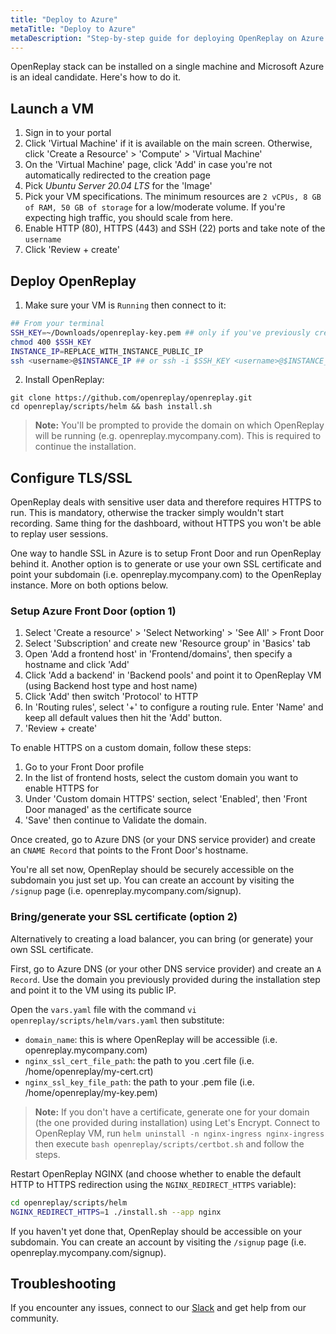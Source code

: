 ```yaml
---
title: "Deploy to Azure"
metaTitle: "Deploy to Azure"
metaDescription: "Step-by-step guide for deploying OpenReplay on Azure."
---
```


OpenReplay stack can be installed on a single machine and Microsoft Azure is an ideal candidate. Here's how to do it.

## Launch a VM

1. Sign in to your portal
2. Click 'Virtual Machine' if it is available on the main screen. Otherwise, click 'Create a Resource' > 'Compute' > 'Virtual Machine'
3. On the 'Virtual Machine' page, click 'Add' in case you're not automatically redirected to the creation page
4. Pick *Ubuntu Server 20.04 LTS* for the 'Image'
4. Pick your VM specifications. The minimum resources are `2 vCPUs, 8 GB of RAM, 50 GB of storage` for a low/moderate volume. If you're expecting high traffic, you should scale from here.
5. Enable HTTP (80), HTTPS (443) and SSH (22) ports and take note of the `username`
6. Click 'Review + create'

## Deploy OpenReplay

1. Make sure your VM is `Running` then connect to it:

```bash
## From your terminal
SSH_KEY=~/Downloads/openreplay-key.pem ## only if you've previously created an SSH key
chmod 400 $SSH_KEY
INSTANCE_IP=REPLACE_WITH_INSTANCE_PUBLIC_IP
ssh <username>@$INSTANCE_IP ## or ssh -i $SSH_KEY <username>@$INSTANCE_IP if you have a key
```

2. Install OpenReplay:

```shell-sessio
git clone https://github.com/openreplay/openreplay.git
cd openreplay/scripts/helm && bash install.sh
```

> **Note:** You'll be prompted to provide the domain on which OpenReplay will be running (e.g. openreplay.mycompany.com). This is required to continue the installation.

## Configure TLS/SSL

OpenReplay deals with sensitive user data and therefore requires HTTPS to run. This is mandatory, otherwise the tracker simply wouldn't start recording. Same thing for the dashboard, without HTTPS you won't be able to replay user sessions.

One way to handle SSL in Azure is to setup Front Door and run OpenReplay behind it. Another option is to generate or use your own SSL certificate and point your subdomain (i.e. openreplay.mycompany.com) to the OpenReplay instance. More on both options below.

### Setup Azure Front Door (option 1)

1. Select 'Create a resource' > 'Select Networking' > 'See All' > Front Door
2. Select 'Subscription' and create new 'Resource group' in 'Basics' tab
3. Open 'Add a frontend host' in 'Frontend/domains', then specify a hostname and click 'Add'
4. Click 'Add a backend' in 'Backend pools' and point it to OpenReplay VM (using Backend host type and host name)
5. Click 'Add' then switch 'Protocol' to HTTP
6. In 'Routing rules', select '+' to configure a routing rule. Enter 'Name' and keep all default values then hit the 'Add' button.
7. 'Review + create'

To enable HTTPS on a custom domain, follow these steps:

1. Go to your Front Door profile
2. In the list of frontend hosts, select the custom domain you want to enable HTTPS for
3. Under 'Custom domain HTTPS' section, select 'Enabled', then 'Front Door managed' as the certificate source
4. 'Save' then continue to Validate the domain.

Once created, go to Azure DNS (or your DNS service provider) and create an `CNAME Record` that points to the Front Door's hostname.

You're all set now, OpenReplay should be securely accessible on the subdomain you just set up. You can create an account by visiting the `/signup` page (i.e. openreplay.mycompany.com/signup).

### Bring/generate your SSL certificate (option 2)

Alternatively to creating a load balancer, you can bring (or generate) your own SSL certificate.

First, go to Azure DNS (or your other DNS service provider) and create an `A Record`. Use the domain you previously provided during the installation step and point it to the VM using its public IP.

Open the `vars.yaml` file with the command `vi openreplay/scripts/helm/vars.yaml` then substitute:
- `domain_name`: this is where OpenReplay will be accessible (i.e. openreplay.mycompany.com)
- `nginx_ssl_cert_file_path`: the path to you .cert file (i.e. /home/openreplay/my-cert.crt)
- `nginx_ssl_key_file_path`: the path to your .pem file (i.e. /home/openreplay/my-key.pem)

> **Note:** If you don't have a certificate, generate one for your domain (the one provided during installation) using Let's Encrypt. Connect to OpenReplay VM, run `helm uninstall -n nginx-ingress nginx-ingress` then execute `bash openreplay/scripts/certbot.sh` and follow the steps.

Restart OpenReplay NGINX (and choose whether to enable the default HTTP to HTTPS redirection using the `NGINX_REDIRECT_HTTPS` variable):

```bash
cd openreplay/scripts/helm
NGINX_REDIRECT_HTTPS=1 ./install.sh --app nginx
```

If you haven't yet done that, OpenReplay should be accessible on your subdomain. You can create an account by visiting the `/signup` page (i.e. openreplay.mycompany.com/signup).

## Troubleshooting

If you encounter any issues, connect to our [Slack](https://slack.openreplay.com) and get help from our community.
